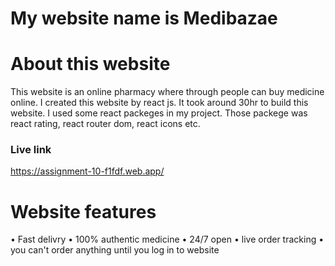 # My website name is Medibazae

# About this website

This website is an online pharmacy where through people can buy medicine online.
I created this website by react js. It took around 30hr to build this website. I used some react packeges
in my project. Those packege was react rating, react router dom, react icons etc.

### Live link

https://assignment-10-f1fdf.web.app/

# Website features

• Fast delivry
• 100% authentic medicine
• 24/7 open
• live order tracking
• you can't order anything until you log in to website 


